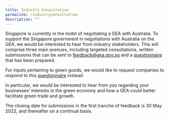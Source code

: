 ```yaml
---
title: Industry Consultation
permalink: /industryconsultation
description: ""
---
```

Singapore is currently in the midst of negotiating a GEA with Australia. To support the Singapore government in negotiations with Australia on the GEA, we would be interested to hear from industry stakeholders. This will comprise three main avenues, including targeted consultations, written submissions that can be sent to [feedback@gea.gov.sg](feedback@gea.gov.sg) and a [questionnaire](https://form.gov.sg/#!/6267c77f2ca9400012569ea6/preview) that has been prepared. 

For inputs pertaining to green goods, we would like to request companies to respond to this [questionnaire](https://form.gov.sg/61d29e61369b3a0013ccaafb) instead.

In particular, we would be interested to hear from you regarding your businesses’ interests in the green economy and how a GEA could better facilitate green trade and growth. 

The closing date for submissions in the first tranche of feedback is 30 May 2022, and thereafter on a continual basis.
